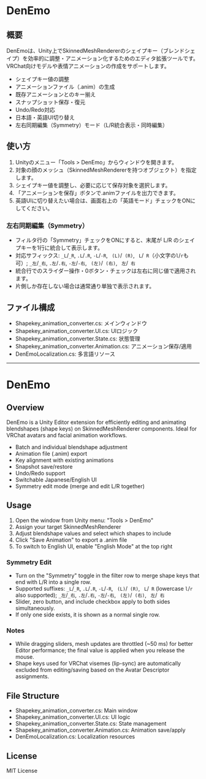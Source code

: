 # DenEmo

## 概要

DenEmoは、Unity上でSkinnedMeshRendererのシェイプキー（ブレンドシェイプ）を効率的に調整・アニメーション化するためのエディタ拡張ツールです。VRChat向けモデルや表情アニメーションの作成をサポートします。

- シェイプキー値の調整
- アニメーションファイル（.anim）の生成
- 既存アニメーションとのキー揃え
- スナップショット保存・復元
- Undo/Redo対応
- 日本語・英語UI切り替え
- 左右同期編集（Symmetry）モード（L/R統合表示・同時編集）

## 使い方

1. Unityのメニュー「Tools > DenEmo」からウィンドウを開きます。
2. 対象の顔のメッシュ（SkinnedMeshRendererを持つオブジェクト）を指定します。
3. シェイプキー値を調整し、必要に応じて保存対象を選択します。
4. 「アニメーションを保存」ボタンで.animファイルを出力できます。
5. 英語UIに切り替えたい場合は、画面右上の「英語モード」チェックをONにしてください。

### 左右同期編集（Symmetry）
- フィルタ行の「Symmetry」チェックをONにすると、末尾が L/R のシェイプキーを1行に統合して表示します。
- 対応サフィックス: `_L`/`_R`, `.L`/`.R`, `-L`/`-R`, ` (L)`/` (R)`, ` L`/` R`（小文字の`l`/`r`も可）; `_左`/`_右`, `.左`/`.右`, `-左`/`-右`, ` (左)`/` (右)`, ` 左`/` 右`
- 統合行でのスライダー操作・0ボタン・チェックは左右に同じ値で適用されます。
- 片側しか存在しない場合は通常通り単独で表示されます。

## ファイル構成
- Shapekey_animation_converter.cs: メインウィンドウ
- Shapekey_animation_converter.UI.cs: UIロジック
- Shapekey_animation_converter.State.cs: 状態管理
- Shapekey_animation_converter.Animation.cs: アニメーション保存/適用
- DenEmoLocalization.cs: 多言語リソース

---

# DenEmo

## Overview

DenEmo is a Unity Editor extension for efficiently editing and animating blendshapes (shape keys) on SkinnedMeshRenderer components. Ideal for VRChat avatars and facial animation workflows.

- Batch and individual blendshape adjustment
- Animation file (.anim) export
- Key alignment with existing animations
- Snapshot save/restore
- Undo/Redo support
- Switchable Japanese/English UI
- Symmetry edit mode (merge and edit L/R together)

## Usage

1. Open the window from Unity menu: "Tools > DenEmo"
2. Assign your target SkinnedMeshRenderer
3. Adjust blendshape values and select which shapes to include
4. Click "Save Animation" to export a .anim file
5. To switch to English UI, enable "English Mode" at the top right

### Symmetry Edit
- Turn on the "Symmetry" toggle in the filter row to merge shape keys that end with L/R into a single row.
- Supported suffixes: `_L`/`_R`, `.L`/`.R`, `-L`/`-R`, ` (L)`/` (R)`, ` L`/` R` (lowercase `l`/`r` also supported); `_左`/`_右`, `.左`/`.右`, `-左`/`-右`, ` (左)`/` (右)`, ` 左`/` 右`
- Slider, zero button, and include checkbox apply to both sides simultaneously.
- If only one side exists, it is shown as a normal single row.

### Notes
- While dragging sliders, mesh updates are throttled (~50 ms) for better Editor performance; the final value is applied when you release the mouse.
- Shape keys used for VRChat visemes (lip-sync) are automatically excluded from editing/saving based on the Avatar Descriptor assignments.

## File Structure
- Shapekey_animation_converter.cs: Main window
- Shapekey_animation_converter.UI.cs: UI logic
- Shapekey_animation_converter.State.cs: State management
- Shapekey_animation_converter.Animation.cs: Animation save/apply
- DenEmoLocalization.cs: Localization resources

## License
MIT License
